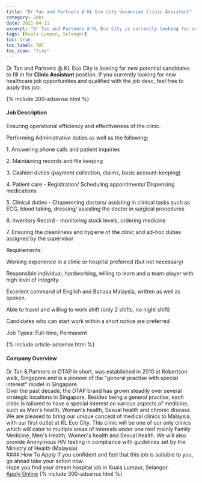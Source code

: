 ```yaml
---
title: "Dr Tan and Partners @ KL Eco City Vacancies Clinic Assistant" 
category: Jobs 
date: 2021-04-11 
excerpt: "Dr Tan and Partners @ KL Eco City is currently looking for suitable person to fill in the Clinic Assistant which positioned at Kuala Lumpur, Selangor" 
tags: [Kuala Lumpur, Selangor] 
toc: true 
toc_label: TOC 
toc_icon: "fire" 
--- 
```


<p>Dr Tan and Partners @ KL Eco City is looking for new potential candidates to fill in for <b>Clinic Assistant</b> position. If you currently looking for new healthcare job opportunities and qualified with the job desc, feel free to apply this job.
</p>{% include 300-adsense.html %} 
<div><div><h4>Job Description</h4></div><div><div><span><div><p>Ensuring operational efficiency and effectiveness of the clinic.</p><p>Performing Administrative duties as well as the following;</p><p>1. Answering phone calls and patient inquiries</p><p>2. Maintaining records and file keeping</p><p>3. Cashieri duties (payment collection, claims, basic account-keeping)</p><p>4. Patient care - Registration/ Scheduling appointments/ Dispensing medications</p><p>5. Clinical duties - Chaperoning doctors/ assisting in clinical tasks such as ECG, blood taking, dressing/ assisting the doctor in surgical procedures</p><p>6. Inventory Record - monitoring stock levels, ordering medicine</p><p>7. Ensuring the cleanliness and hygiene of the clinic and ad-hoc duties assigned by the supervisor</p><p>Requirements:</p><p>Working experience in a clinic or hospital preferred (but not necessary)</p><p>Responsible individual, hardworking, willing to learn and a team-player with high level of integrity.</p><p>Excellent command of English and Bahasa Malaysia, written as well as spoken.</p><p>Able to travel and willing to work shift (only 2 shifts, no night shift)</p><p>Candidates who can start work within a short notice are preferred</p><p>Job Types: Full-time, Permanent</p></div></span></div></div></div> 
{% include article-adsense.html %} 
<div><div><h4>Company Overview</h4></div><div><div><span><div><div>Dr Tan &amp; Partners or DTAP in short, was established in 2010 at Robertson walk, Singapore and is a pioneer of the "general practise with special interest" model in Singapore.</div>
<div>Over the past decade, the DTAP brand has grown steadily over several strategic locations in Singapore. Besides being a general practise, each clinic is tailored to have a special interest on various aspects of medicine, such as Men's health, Woman's health, Sexual health and chronic disease.</div>
<div>We are pleased to bring our unique concept of medical clinics to Malaysia, with our first outlet at KL Eco City. This clinic will be one of our only clinics which will cater to multiple areas of interests under one roof mainly Family Medicine, Men's Health, Women's health and Sexual health. We will also provide Anonymous HIV testing in compliance with guidelines set by the Ministry of Health (Malaysia)</div></div></span></div></div></div> 
#### How To Apply 
If you confident and feel that this job is suitable to you, go ahead take your action now. <br/> 
Hope you find your dream hospital job in Kuala Lumpur, Selangor. <br/> 
<a href="https://www.jobstreet.com.my/en/job/clinic-assistant-4533788?jobId=jobstreet-my-job-4533788" class="btn btn--warning" target="_blank" rel="nofollow noopenner">Apply Online</a> 
{% include 300-adsense.html %} 